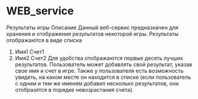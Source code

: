 # WEB_service
Результаты игры
Описание
Данный веб-сервис предназначен для хранения и отображения результатов некоторой игры. Результаты отображаются в виде списка
1.	Имя1 Счет1
2.	Имя2 Счет2
Для удобства отображаются первые десять лучших результатов.
Пользователь может добавлять свой результат, указав свое имя и счет в игре. Также у пользователя есть возможность увидеть, на каком месте он находится в списке (если пользователь с одним и тем же именем добавил несколько результатов, они отобразятся в порядке невозрастания счета).
